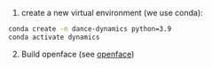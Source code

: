 1. create a new virtual environment (we use conda):

``` bash
conda create -n dance-dynamics python=3.9
conda activate dynamics
```

2. Build openface (see [openface](./openface/opencv-4.1.0.md))

